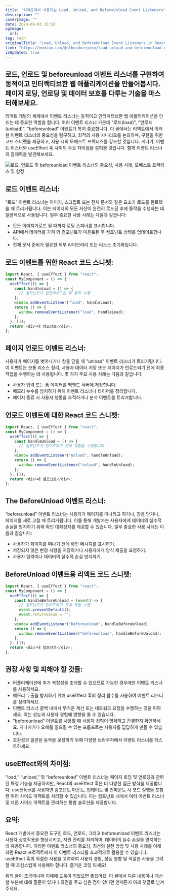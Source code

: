 ```yaml
---
title: "리액트에서 사용되는 Load, Unload, and BeforeUnload Event Listeners"
description: ""
coverImage: ""
date: 2024-08-03 15:53
ogImage:
  url:
tag: Tech
originalTitle: "Load, Unload, and BeforeUnload Event Listeners in React Significance, Use Cases, Best Practices, and Pitfalls"
link: "https://medium.com/@stheodorejohn/load-unload-and-beforeunload-event-listeners-in-react-significance-use-cases-best-practices-59b31ffb5097"
isUpdated: true
---
```


## 로드, 언로드 및 beforeunload 이벤트 리스너를 구현하여 동적이고 인터랙티브한 웹 애플리케이션을 만들어봅시다. 페이지 로딩, 언로딩 및 데이터 보호를 다루는 기술을 마스터해보세요.

리액트 개발의 세계에서 이벤트 리스너는 동적이고 인터랙티브한 웹 애플리케이션을 만드는 데 중요한 역할을 합니다. 여러 이벤트 리스너 가운데 "로드(load)", "언로드(unload)", "beforeunload" 이벤트가 특히 중요합니다. 이 글에서는 리액트에서 이러한 이벤트 리스너의 중요성을 탐구하고, 최적의 사용 시나리오를 논의하며, 구현을 위한 코드 스니펫을 제공하고, 사용 시의 모베스트 프랙티스를 강조할 것입니다. 게다가, 이벤트 리스너와 useEffect 훅 사이의 주요 차이점을 살펴볼 것입니다. 함께 이벤트 리스너의 잠재력을 발견해보세요.

![로드, 언로드 및 beforeunload 이벤트 리스너의 중요성, 사용 사례, 모베스트 프랙티스 및 함정](/assets/img/LoadUnloadandBeforeUnloadEventListenersinReactSignificanceUseCasesBestPracticesandPitfalls_0.png)

## 로드 이벤트 리스너:

<!-- seedividend - 사각형 -->

<ins class="adsbygoogle"
     style="display:block"
     data-ad-client="ca-pub-4877378276818686"
     data-ad-slot="1898504329"
     data-ad-format="auto"
     data-full-width-responsive="true"></ins>

<script>
     (adsbygoogle = window.adsbygoogle || []).push({});
</script>

“로드” 이벤트 리스너는 이미지, 스크립트 또는 전체 문서와 같은 요소가 로드를 완료했을 때 트리거됩니다. 이는 페이지의 모든 자산이 완전히 로드된 후에 동작을 수행하는 데 일반적으로 사용됩니다. 일부 중요한 사용 사례는 다음과 같습니다:

- 모든 이미지가로드 될 때까지 로딩 스피너를 표시합니다.
- API에서 데이터를 가져 와 컴포넌트가 마운트된 후 컴포넌트 상태를 업데이트합니다.
- 전체 문서 준비가 필요한 외부 라이브러리 또는 리소스 초기화입니다.

## 로드 이벤트를 위한 React 코드 스니펫:

```js
import React, { useEffect } from "react";
const MyComponent = () => {
  useEffect(() => {
    const handleLoad = () => {
      // 컴포넌트가 완전히로드된 후 동작 수행
    };
    window.addEventListener("load", handleLoad);
    return () => {
      window.removeEventListener("load", handleLoad);
    };
  }, []);
  return <div>내 컴포넌트</div>;
};
```

<!-- seedividend - 사각형 -->

<ins class="adsbygoogle"
     style="display:block"
     data-ad-client="ca-pub-4877378276818686"
     data-ad-slot="1898504329"
     data-ad-format="auto"
     data-full-width-responsive="true"></ins>

<script>
     (adsbygoogle = window.adsbygoogle || []).push({});
</script>

## 페이지 언로드 이벤트 리스너:

사용자가 페이지를 벗어나거나 창을 닫을 때 "unload" 이벤트 리스너가 트리거됩니다. 이 이벤트는 보통 리소스 정리, 사용자 데이터 저장 또는 페이지가 언로드되기 전에 최종 작업을 수행하는 데 사용됩니다. 몇 가지 주요 사용 사례는 다음과 같습니다:

- 사용자 입력 또는 폼 데이터를 백엔드 서버에 저장합니다.
- 메모리 누수를 방지하기 위해 이벤트 리스너나 타이머를 정리합니다.
- 페이지 종료 시 사용자 행동을 추적하거나 분석 이벤트를 트리거합니다.

## 언로드 이벤트에 대한 React 코드 스니펫:

<!-- seedividend - 사각형 -->

<ins class="adsbygoogle"
     style="display:block"
     data-ad-client="ca-pub-4877378276818686"
     data-ad-slot="1898504329"
     data-ad-format="auto"
     data-full-width-responsive="true"></ins>

<script>
     (adsbygoogle = window.adsbygoogle || []).push({});
</script>

```js
import React, { useEffect } from "react";
const MyComponent = () => {
  useEffect(() => {
    const handleUnload = () => {
      // 컴포넌트가 언로드되기 전에 작업을 수행합니다.
    };
    window.addEventListener("unload", handleUnload);
    return () => {
      window.removeEventListener("unload", handleUnload);
    };
  }, []);
  return <div>내 컴포넌트</div>;
};
```

## The BeforeUnload 이벤트 리스너:

“beforeunload” 이벤트 리스너는 사용자가 페이지를 떠나려고 하거나, 창을 닫거나, 페이지를 새로 고칠 때 트리거됩니다. 이를 통해 개발자는 사용자에게 데이터의 실수적 손실을 방지하기 위해 확인 대화상자를 제공할 수 있습니다. 일부 중요한 사용 사례는 다음과 같습니다:

- 사용자가 페이지를 떠나기 전에 확인 메시지를 표시하기.
- 저장되지 않은 변경 사항을 저장하거나 사용자에게 양식 제출을 요청하기.
- 사용자 입력이나 데이터의 실수적 손실 방지하기.

<!-- seedividend - 사각형 -->

<ins class="adsbygoogle"
     style="display:block"
     data-ad-client="ca-pub-4877378276818686"
     data-ad-slot="1898504329"
     data-ad-format="auto"
     data-full-width-responsive="true"></ins>

<script>
     (adsbygoogle = window.adsbygoogle || []).push({});
</script>

## BeforeUnload 이벤트용 리액트 코드 스니펫:

```js
import React, { useEffect } from "react";
const MyComponent = () => {
  useEffect(() => {
    const handleBeforeUnload = (event) => {
      // 컴포넌트가 언로드되기 전에 작업 수행
      event.preventDefault();
      event.returnValue = "";
    };
    window.addEventListener("beforeunload", handleBeforeUnload);
    return () => {
      window.removeEventListener("beforeunload", handleBeforeUnload);
    };
  }, []);
  return <div>내 컴포넌트</div>;
};
```

## 권장 사항 및 피해야 할 것들:

- 어플리케이션에 추가 복잡성을 초래할 수 있으므로 가능한 경우에만 이벤트 리스너를 사용하세요.
- 메모리 누출을 방지하기 위해 useEffect 훅의 정리 함수를 사용하여 이벤트 리스너를 정리하세요.
- 이벤트 리스너 콜백 내에서 무거운 계산 또는 네트워크 요청을 수행하는 것을 피하세요. 이는 성능과 사용자 경험에 영향을 줄 수 있습니다.
- "beforeunload" 이벤트를 사용할 때 사용자 경험이 명확하고 간결한지 확인하세요. 지나치거나 오해를 일으킬 수 있는 프롬프트는 사용자를 답답하게 만들 수 있습니다.
- 호환성과 일관된 동작을 보장하기 위해 다양한 브라우저에서 이벤트 리스너를 테스트하세요.

<!-- seedividend - 사각형 -->

<ins class="adsbygoogle"
     style="display:block"
     data-ad-client="ca-pub-4877378276818686"
     data-ad-slot="1898504329"
     data-ad-format="auto"
     data-full-width-responsive="true"></ins>

<script>
     (adsbygoogle = window.adsbygoogle || []).push({});
</script>

## useEffect와의 차이점:

“load,” “unload,” 및 “beforeunload” 이벤트 리스너는 페이지 로딩 및 언로딩과 관련된 특정 기능을 제공하지만, React의 useEffect 훅은 더 다양한 접근 방식을 제공합니다. useEffect를 사용하면 컴포넌트 마운트, 업데이트 및 언마운트 시 코드 실행을 포함한 여러 사이드 이펙트를 처리할 수 있습니다. 이는 컴포넌트 내에서 여러 이벤트 리스너 및 다른 사이드 이펙트를 관리하는 통합 솔루션을 제공합니다.

## 요약:

React 개발에서 중요한 도구인 로드, 언로드, 그리고 beforeunload 이벤트 리스너는 사용자 상호작용을 향상시키고, 자원 관리를 처리하며, 데이터의 실수 손실을 방지하는 데 유용합니다. 이러한 이벤트 리스너의 중요성, 최선의 실천 방법 및 사용 사례를 이해하면 React 프로젝트에서 이 이벤트 리스너를 효과적으로 활용할 수 있습니다. useEffect 훅의 적절한 사용을 고려하여 사용자 경험, 성능 영향 및 적절한 사용을 고려할 때 조심스럽게 사용해야 합니다. 즐거운 코딩 되세요!

<!-- seedividend - 사각형 -->

<ins class="adsbygoogle"
     style="display:block"
     data-ad-client="ca-pub-4877378276818686"
     data-ad-slot="1898504329"
     data-ad-format="auto"
     data-full-width-responsive="true"></ins>

<script>
     (adsbygoogle = window.adsbygoogle || []).push({});
</script>

위의 글이 조금이나마 이해에 도움이 되었으면 좋겠어요. 이 글에서 다룬 내용이나 개선할 부분에 대해 질문이 있거나 의견을 주고 싶은 점이 있다면 언제든지 아래 댓글로 남겨주세요.

